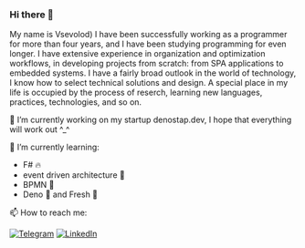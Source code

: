 ### Hi there 👋

My name is Vsevolod) I have been successfully working as a programmer for more than four years, and I have been studying programming for even longer. I have extensive experience in organization and optimization workflows, in developing projects from scratch: from SPA applications to embedded systems. I have a fairly broad outlook in the world of technology, I know how to select technical solutions and design. A special place in my life is occupied by the process of reserch, learning new languages, practices, technologies, and so on.

🦖  I’m currently working on my startup denostap.dev, I hope that everything will work out ^_^

🌱 I’m currently learning:
+ F# 🔥
+ event driven architecture 📐
+ BPMN 💼
+ Deno 🐉 and Fresh 🍋 

📫 How to reach me:

[![Telegram](https://img.shields.io/badge/-Telegram-090909?style=for-the-badge&logo=telegram&logoColor=27A0D9)](https://t.me/sevapp)
[![LinkedIn](https://img.shields.io/badge/-LinkedIn-090909?style=for-the-badge&logo=linkedin&logoColor=007BB6)](https://www.linkedin.com/in/sevapp)

<!--
**sevapp/sevapp** is a ✨ _special_ ✨ repository because its `README.md` (this file) appears on your GitHub profile.

Here are some ideas to get you started:

- 🔭 I’m currently working on ...
- 🌱 I’m currently learning ...
- 👯 I’m looking to collaborate on ...
- 🤔 I’m looking for help with ...
- 💬 Ask me about ...
- 📫 How to reach me: ...
- 😄 Pronouns: ...
- ⚡ Fun fact: ...
-->
